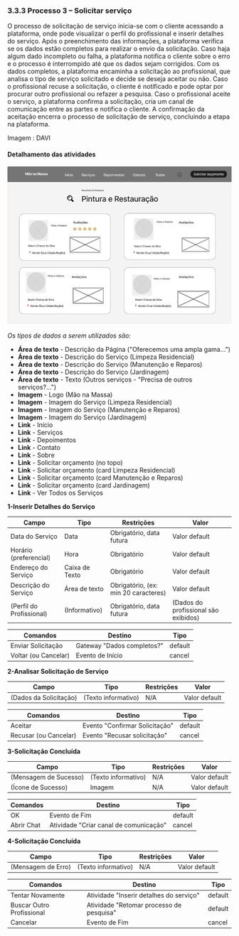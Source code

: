 ### 3.3.3 Processo 3 – Solicitar serviço

O processo de solicitação de serviço inicia-se com o cliente acessando a plataforma, onde pode visualizar o perfil do profissional e inserir detalhes do serviço. Após o preenchimento das informações, a plataforma verifica se os dados estão completos para realizar o envio da solicitação. Caso haja algum dado incompleto ou falha, a plataforma notifica o cliente sobre o erro e o processo é interrompido até que os dados sejam corrigidos.
Com os dados completos, a plataforma encaminha a solicitação ao profissional, que analisa o tipo de serviço solicitado e decide se deseja aceitar ou não. Caso o profissional recuse a solicitação, o cliente é notificado e pode optar por procurar outro profissional ou refazer a pesquisa.
Caso o profissional aceite o serviço, a plataforma confirma a solicitação, cria um canal de comunicação entre as partes e notifica  o cliente. A confirmação da aceitação encerra o processo de solicitação de serviço, concluindo a etapa na plataforma.

Imagem : DAVI

#### Detalhamento das atividades

![1.png](pesquisarservicos.png)

_Os tipos de dados a serem utilizados são:_

* **Área de texto** - Descrição da Página ("Oferecemos uma ampla gama...")
* **Área de texto** - Descrição do Serviço (Limpeza Residencial)
* **Área de texto** - Descrição do Serviço (Manutenção e Reparos)
* **Área de texto** - Descrição do Serviço (Jardinagem)
* **Área de texto** - Texto (Outros serviços - "Precisa de outros serviços?...")
* **Imagem** - Logo (Mão na Massa)
* **Imagem** - Imagem do Serviço (Limpeza Residencial)
* **Imagem** - Imagem do Serviço (Manutenção e Reparos)
* **Imagem** - Imagem do Serviço (Jardinagem)
* **Link** - Início
* **Link** - Serviços
* **Link** - Depoimentos
* **Link** - Contato
* **Link** - Sobre
* **Link** - Solicitar orçamento (no topo)
* **Link** - Solicitar orçamento (card Limpeza Residencial)
* **Link** - Solicitar orçamento (card Manutenção e Reparos)
* **Link** - Solicitar orçamento (card Jardinagem)
* **Link** - Ver Todos os Serviços



**1-Inserir Detalhes do Serviço**

| **Campo**       | **Tipo**         | **Restrições** | **Valor** |
| ---             | ---              | ---            | ---               |
| Data do Serviço | Data  |  Obrigatório, data futura   |   Valor default       |
| Horário (preferencial) | Hora  |   Obrigatório    |   Valor default       |
| Endereço do Serviço | Caixa de Texto  |   Obrigatório   |   Valor default       |
| Descrição do Serviço | Área de texto  |  Obrigatório, (ex: min 20 caracteres)  |   Valor default       |
| (Perfil do Profissional) |  (Informativo) |  Obrigatório, data futura   |   (Dados do profissional são exibidos)       |


| **Comandos**         |  **Destino**                   | **Tipo** |
| ---                  | ---                            | ---               |
| Enviar Solicitação | Gateway "Dados completos?"  | default  |     
| Voltar (ou Cancelar) | Evento de Início | cancel |                |

**2-Analisar Solicitação de Serviço**

| **Campo**       | **Tipo**         | **Restrições** | **Valor** |
| ---             | ---              | ---            | ---               |
| (Dados da Solicitação) | (Texto informativo)  |  N/A   |   Valor default       |

| **Comandos**         |  **Destino**                   | **Tipo** |
| ---                  | ---                            | ---               |
| Aceitar | Evento "Confirmar Solicitação"  | default  |     
| Recusar (ou Cancelar) | Evento "Recusar solicitação" | cancel |                |


**3-Solicitação Concluída**

| **Campo**       | **Tipo**         | **Restrições** | **Valor** |
| ---             | ---              | ---            | ---               |
| (Mensagem de Sucesso) | (Texto informativo)  |  N/A   |   Valor default       |
| (Ícone de Sucesso) | Imagem  |  N/A   |   Valor default       |

| **Comandos**         |  **Destino**                   | **Tipo** |
| ---                  | ---                            | ---               |
| OK | Evento de Fim  | default  |     
| Abrir Chat | Atividade "Criar canal de comunicação" | cancel |                |


**4-Solicitação Concluída**

| **Campo**       | **Tipo**         | **Restrições** | **Valor** |
| ---             | ---              | ---            | ---               |
| (Mensagem de Erro) | (Texto informativo)  |  N/A   |   Valor default       |

| **Comandos**         |  **Destino**                   | **Tipo** |
| ---                  | ---                            | ---               |
| Tentar Novamente | Atividade "Inserir detalhes do serviço"  | default  |   
| Buscar Outro Profissional | Atividade "Retomar processo de pesquisa"  | default  |  
| Cancelar | Evento de Fim | cancel |                |